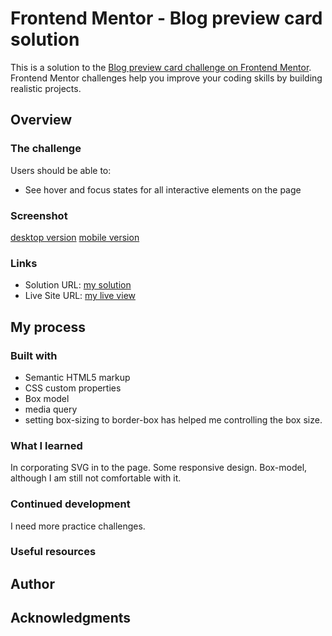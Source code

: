 # Frontend Mentor - Blog preview card solution

This is a solution to the [Blog preview card challenge on Frontend Mentor](https://www.frontendmentor.io/challenges/blog-preview-card-ckPaj01IcS). Frontend Mentor challenges help you improve your coding skills by building realistic projects. 

## Overview

### The challenge

Users should be able to:

- See hover and focus states for all interactive elements on the page

### Screenshot

[desktop version](./screenshot.png)
[mobile version](./screenshotM.png)


### Links

- Solution URL: [my solution](https://your-solution-url.com)
- Live Site URL: [my live view](https://your-live-site-url.com)

## My process

### Built with

- Semantic HTML5 markup
- CSS custom properties
- Box model
- media query
- setting box-sizing to border-box has helped me controlling the box size.

### What I learned
In corporating SVG in to the page.
Some responsive design. 
Box-model, although I am still not comfortable with it.

### Continued development
I need more practice challenges.

### Useful resources

## Author

## Acknowledgments
